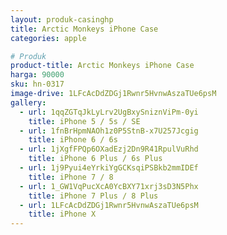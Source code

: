 ```yaml
---
layout: produk-casinghp
title: Arctic Monkeys iPhone Case
categories: apple

# Produk
product-title: Arctic Monkeys iPhone Case
harga: 90000
sku: hn-0317
image-drive: 1LFcAcDdZDGj1Rwnr5HvnwAszaTUe6psM
gallery:
  - url: 1qqZGTqJkLyLrv2UgBxySniznViPm-0yi
    title: iPhone 5 / 5s / SE
  - url: 1fnBrHpmNAOh1z0P5StnB-x7U257Jcgig
    title: iPhone 6 / 6s
  - url: 1jXgfFPQp6OXadEzj2Dn9R41RpulVuRhd
    title: iPhone 6 Plus / 6s Plus
  - url: 1j9Pyui4eYrkiYgGCKsqiPSBkb2mmIDEf
    title: iPhone 7 / 8
  - url: 1_GW1VqPucXcA0YcBXY71xrj3sD3N5Phx
    title: iPhone 7 Plus / 8 Plus
  - url: 1LFcAcDdZDGj1Rwnr5HvnwAszaTUe6psM
    title: iPhone X
---
```

